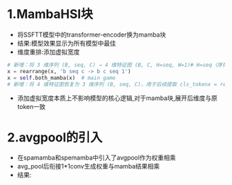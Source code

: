 # 1.MambaHSI块
- 将SSFTT模型中的transformer-encoder换为mamba块
- 结果:模型效果显示为所有模型中最佳
- 维度重排:添加虚拟宽度
```python
# 新增：将 3 维序列 (B, seq, C) → 4 维特征图 (B, C, H=seq, W=1)# H=seq（序列长度作为空间高度），W=1（虚拟宽度，凑齐4维）  
x = rearrange(x, 'b seq c -> b c seq 1')  
x = self.both_mamba(x)  # main game  
# 新增：将 4 维特征图恢复为 3 维序列 (B, seq, C)，用于后续提取 cls_tokenx = rearrange(x, 'b c seq 1 -> b seq c')
```
- 添加虚拟宽度本质上不影响模型的核心逻辑,对于mamba块,展开后维度与原token一致
# 2.avgpool的引入
- 在spamamba和spemamba中引入了avgpool作为权重相乘
- avg_pool后衔接1*1conv生成权重与mamba结果相乘
- 结果: